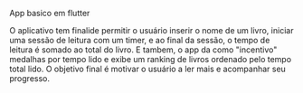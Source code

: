 App basico em flutter

O aplicativo  tem finalide permitir o usuário inserir o nome de um livro, iniciar uma sessão de leitura com um timer, e ao final da sessão, o tempo de leitura é somado ao total do livro. E tambem, o app da como "incentivo" medalhas por tempo lido e exibe um ranking de livros ordenado pelo tempo total lido. O objetivo final é motivar o usuário a ler mais e acompanhar seu progresso.
